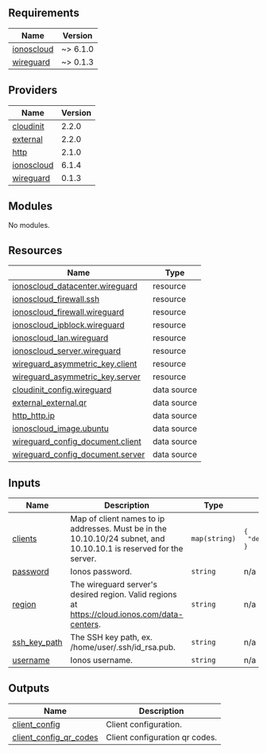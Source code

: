 ## Requirements

| Name | Version |
|------|---------|
| <a name="requirement_ionoscloud"></a> [ionoscloud](#requirement\_ionoscloud) | ~> 6.1.0 |
| <a name="requirement_wireguard"></a> [wireguard](#requirement\_wireguard) | ~> 0.1.3 |

## Providers

| Name | Version |
|------|---------|
| <a name="provider_cloudinit"></a> [cloudinit](#provider\_cloudinit) | 2.2.0 |
| <a name="provider_external"></a> [external](#provider\_external) | 2.2.0 |
| <a name="provider_http"></a> [http](#provider\_http) | 2.1.0 |
| <a name="provider_ionoscloud"></a> [ionoscloud](#provider\_ionoscloud) | 6.1.4 |
| <a name="provider_wireguard"></a> [wireguard](#provider\_wireguard) | 0.1.3 |

## Modules

No modules.

## Resources

| Name | Type |
|------|------|
| [ionoscloud_datacenter.wireguard](https://registry.terraform.io/providers/ionos-cloud/ionoscloud/latest/docs/resources/datacenter) | resource |
| [ionoscloud_firewall.ssh](https://registry.terraform.io/providers/ionos-cloud/ionoscloud/latest/docs/resources/firewall) | resource |
| [ionoscloud_firewall.wireguard](https://registry.terraform.io/providers/ionos-cloud/ionoscloud/latest/docs/resources/firewall) | resource |
| [ionoscloud_ipblock.wireguard](https://registry.terraform.io/providers/ionos-cloud/ionoscloud/latest/docs/resources/ipblock) | resource |
| [ionoscloud_lan.wireguard](https://registry.terraform.io/providers/ionos-cloud/ionoscloud/latest/docs/resources/lan) | resource |
| [ionoscloud_server.wireguard](https://registry.terraform.io/providers/ionos-cloud/ionoscloud/latest/docs/resources/server) | resource |
| [wireguard_asymmetric_key.client](https://registry.terraform.io/providers/OJFord/wireguard/latest/docs/resources/asymmetric_key) | resource |
| [wireguard_asymmetric_key.server](https://registry.terraform.io/providers/OJFord/wireguard/latest/docs/resources/asymmetric_key) | resource |
| [cloudinit_config.wireguard](https://registry.terraform.io/providers/hashicorp/cloudinit/latest/docs/data-sources/config) | data source |
| [external_external.qr](https://registry.terraform.io/providers/hashicorp/external/latest/docs/data-sources/external) | data source |
| [http_http.ip](https://registry.terraform.io/providers/hashicorp/http/latest/docs/data-sources/http) | data source |
| [ionoscloud_image.ubuntu](https://registry.terraform.io/providers/ionos-cloud/ionoscloud/latest/docs/data-sources/image) | data source |
| [wireguard_config_document.client](https://registry.terraform.io/providers/OJFord/wireguard/latest/docs/data-sources/config_document) | data source |
| [wireguard_config_document.server](https://registry.terraform.io/providers/OJFord/wireguard/latest/docs/data-sources/config_document) | data source |

## Inputs

| Name | Description | Type | Default | Required |
|------|-------------|------|---------|:--------:|
| <a name="input_clients"></a> [clients](#input\_clients) | Map of client names to ip addresses. Must be in the 10.10.10/24 subnet, and 10.10.10.1 is reserved for the server. | `map(string)` | <pre>{<br>  "default": "10.10.10.2"<br>}</pre> | no |
| <a name="input_password"></a> [password](#input\_password) | Ionos password. | `string` | n/a | yes |
| <a name="input_region"></a> [region](#input\_region) | The wireguard server's desired region. Valid regions at https://cloud.ionos.com/data-centers. | `string` | n/a | yes |
| <a name="input_ssh_key_path"></a> [ssh\_key\_path](#input\_ssh\_key\_path) | The SSH key path, ex. /home/user/.ssh/id\_rsa.pub. | `string` | n/a | yes |
| <a name="input_username"></a> [username](#input\_username) | Ionos username. | `string` | n/a | yes |

## Outputs

| Name | Description |
|------|-------------|
| <a name="output_client_config"></a> [client\_config](#output\_client\_config) | Client configuration. |
| <a name="output_client_config_qr_codes"></a> [client\_config\_qr\_codes](#output\_client\_config\_qr\_codes) | Client configuration qr codes. |
